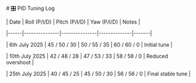 \# 🎛️ PID Tuning Log



| Date | Roll (P/I/D) | Pitch (P/I/D) | Yaw (P/I/D) | Notes |

|------|---------------|---------------|--------------|-------|

| 6th July 2025 | 45 / 50 / 30 | 50 / 55 / 35 | 60 / 60 / 0 | Initial tune |

| 10th July 2025 | 42 / 48 / 28 | 47 / 53 / 33 | 58 / 58 / 0 | Reduced overshoot |

| 25th July 2025 | 40 / 45 / 25 | 45 / 50 / 30 | 56 / 56 / 0 | Final stable tune |



